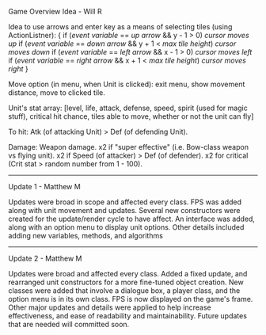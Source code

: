 Game Overview Idea - Will R

Idea to use arrows and enter key as a means of selecting tiles (using ActionListner):
{
if (*event variable* == *up arrow* && y - 1 > 0)
	*cursor moves up*
if (*event variable* == *down arrow* && y + 1 < *max tile height*)
	*cursor moves down*
if (*event variable* == *left arrow* && x - 1 > 0)
	*cursor moves left*
if (*event variable* == *right arrow* && x + 1 < *max tile height*)
	*cursor moves right*
}

Move option (in menu, when Unit is clicked):
exit menu, show movement distance, move to clicked tile.

Unit's stat array: [level, life, attack, defense, speed, spirit (used for magic stuff), critical hit chance, tiles able to move, whether or not the unit can fly]

To hit: Atk (of attacking Unit) > Def (of defending Unit).

Damage: Weapon damage. x2 if "super effective" (i.e. Bow-class weapon vs flying unit). x2 if Speed (of attacker) > Def (of defender). x2 for critical (Crit stat > random number from 1 - 100). 

--------------------------------------------------------------------

Update 1 - Matthew M

Updates were broad in scope and affected every class. FPS was added along with unit movement and updates. Several new constructors were created for the update/render cycle to have affect. An interface was added, along with an option menu to display unit options. Other details included adding new variables, methods, and algorithms

--------------------------------------------------------------------

Update 2 - Matthew M

Updates were broad and affected every class. Added a fixed update, and rearranged unit constructors for a more fine-tuned object creation. New classes were added that involve a dialogue box, a player class, and the option menu is in its own class. FPS is now displayed on the game's frame. Other major updates and details were applied to help increase effectiveness, and ease of readability and maintainability. Future updates that are needed will committed soon.
